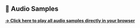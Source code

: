 ## 🎵 Audio Samples
**[→ Click here to play all audio samples directly in your browser](https://ualmresearch.github.io/UALM-Demo/)**